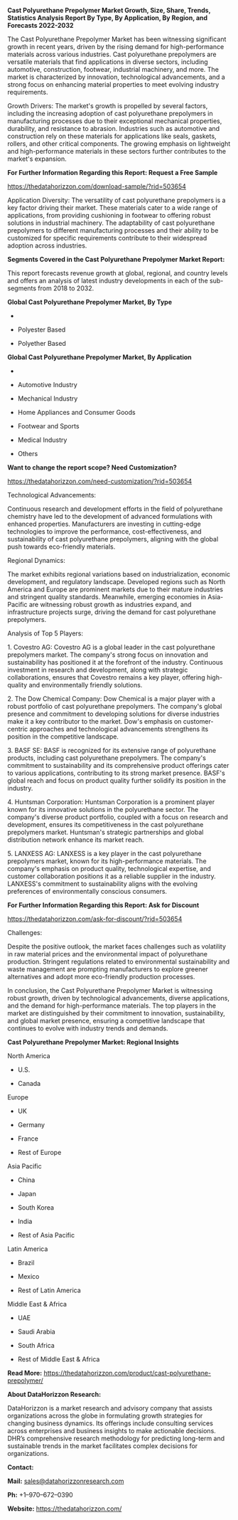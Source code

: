 **Cast Polyurethane Prepolymer Market Growth, Size, Share, Trends,
Statistics Analysis Report By Type, By Application, By Region, and
Forecasts 2022-2032**

The Cast Polyurethane Prepolymer Market has been witnessing significant
growth in recent years, driven by the rising demand for high-performance
materials across various industries. Cast polyurethane prepolymers are
versatile materials that find applications in diverse sectors, including
automotive, construction, footwear, industrial machinery, and more. The
market is characterized by innovation, technological advancements, and a
strong focus on enhancing material properties to meet evolving industry
requirements.

Growth Drivers: The market's growth is propelled by several factors,
including the increasing adoption of cast polyurethane prepolymers in
manufacturing processes due to their exceptional mechanical properties,
durability, and resistance to abrasion. Industries such as automotive
and construction rely on these materials for applications like seals,
gaskets, rollers, and other critical components. The growing emphasis on
lightweight and high-performance materials in these sectors further
contributes to the market's expansion.

**For Further Information Regarding this Report: Request a Free Sample**

<https://thedatahorizzon.com/download-sample/?rid=503654>

Application Diversity: The versatility of cast polyurethane prepolymers
is a key factor driving their market. These materials cater to a wide
range of applications, from providing cushioning in footwear to offering
robust solutions in industrial machinery. The adaptability of cast
polyurethane prepolymers to different manufacturing processes and their
ability to be customized for specific requirements contribute to their
widespread adoption across industries.

**Segments Covered in the Cast Polyurethane Prepolymer Market Report:**

This report forecasts revenue growth at global, regional, and country
levels and offers an analysis of latest industry developments in each of
the sub-segments from 2018 to 2032.

**Global Cast Polyurethane Prepolymer Market, By Type**

-   

-   Polyester Based

-   Polyether Based

**Global Cast Polyurethane Prepolymer Market, By Application**

-   

-   Automotive Industry

-   Mechanical Industry

-   Home Appliances and Consumer Goods

-   Footwear and Sports

-   Medical Industry

-   Others

**Want to change the report scope? Need Customization?**

<https://thedatahorizzon.com/need-customization/?rid=503654>

Technological Advancements:

Continuous research and development efforts in the field of polyurethane
chemistry have led to the development of advanced formulations with
enhanced properties. Manufacturers are investing in cutting-edge
technologies to improve the performance, cost-effectiveness, and
sustainability of cast polyurethane prepolymers, aligning with the
global push towards eco-friendly materials.

Regional Dynamics:

The market exhibits regional variations based on industrialization,
economic development, and regulatory landscape. Developed regions such
as North America and Europe are prominent markets due to their mature
industries and stringent quality standards. Meanwhile, emerging
economies in Asia-Pacific are witnessing robust growth as industries
expand, and infrastructure projects surge, driving the demand for cast
polyurethane prepolymers.

Analysis of Top 5 Players:

1\. Covestro AG: Covestro AG is a global leader in the cast polyurethane
prepolymers market. The company's strong focus on innovation and
sustainability has positioned it at the forefront of the industry.
Continuous investment in research and development, along with strategic
collaborations, ensures that Covestro remains a key player, offering
high-quality and environmentally friendly solutions.

2\. The Dow Chemical Company: Dow Chemical is a major player with a
robust portfolio of cast polyurethane prepolymers. The company's global
presence and commitment to developing solutions for diverse industries
make it a key contributor to the market. Dow's emphasis on
customer-centric approaches and technological advancements strengthens
its position in the competitive landscape.

3\. BASF SE: BASF is recognized for its extensive range of polyurethane
products, including cast polyurethane prepolymers. The company's
commitment to sustainability and its comprehensive product offerings
cater to various applications, contributing to its strong market
presence. BASF's global reach and focus on product quality further
solidify its position in the industry.

4\. Huntsman Corporation: Huntsman Corporation is a prominent player
known for its innovative solutions in the polyurethane sector. The
company's diverse product portfolio, coupled with a focus on research
and development, ensures its competitiveness in the cast polyurethane
prepolymers market. Huntsman's strategic partnerships and global
distribution network enhance its market reach.

5\. LANXESS AG: LANXESS is a key player in the cast polyurethane
prepolymers market, known for its high-performance materials. The
company's emphasis on product quality, technological expertise, and
customer collaboration positions it as a reliable supplier in the
industry. LANXESS's commitment to sustainability aligns with the
evolving preferences of environmentally conscious consumers.

**For Further Information Regarding this Report: Ask for Discount**

<https://thedatahorizzon.com/ask-for-discount/?rid=503654>

Challenges:

Despite the positive outlook, the market faces challenges such as
volatility in raw material prices and the environmental impact of
polyurethane production. Stringent regulations related to environmental
sustainability and waste management are prompting manufacturers to
explore greener alternatives and adopt more eco-friendly production
processes.

In conclusion, the Cast Polyurethane Prepolymer Market is witnessing
robust growth, driven by technological advancements, diverse
applications, and the demand for high-performance materials. The top
players in the market are distinguished by their commitment to
innovation, sustainability, and global market presence, ensuring a
competitive landscape that continues to evolve with industry trends and
demands.

**Cast Polyurethane Prepolymer Market: Regional Insights**

North America

-   U.S.

-   Canada

Europe

-   UK

-   Germany

-   France

-   Rest of Europe

Asia Pacific

-   China

-   Japan

-   South Korea

-   India

-   Rest of Asia Pacific

Latin America

-   Brazil

-   Mexico

-   Rest of Latin America

Middle East & Africa

-   UAE

-   Saudi Arabia

-   South Africa

-   Rest of Middle East & Africa

**Read More:**
<https://thedatahorizzon.com/product/cast-polyurethane-prepolymer/>

**About DataHorizzon Research:**

DataHorizzon is a market research and advisory company that assists
organizations across the globe in formulating growth strategies for
changing business dynamics. Its offerings include consulting services
across enterprises and business insights to make actionable decisions.
DHR’s comprehensive research methodology for predicting long-term and
sustainable trends in the market facilitates complex decisions for
organizations.

**Contact:**

**Mail:** <sales@datahorizzonresearch.com>

**Ph:** +1–970–672–0390

**Website:** <https://thedatahorizzon.com/>
